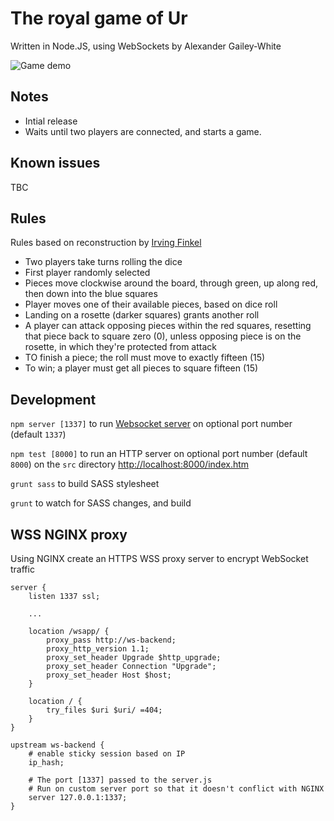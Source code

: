 # The royal game of Ur
Written in Node.JS, using WebSockets by Alexander Gailey-White

![Game demo](https://gailey-white.com/wp-content/uploads/2020/06/royal-game-of-ur.png)

## Notes

* Intial release
* Waits until two players are connected, and starts a game.

## Known issues

TBC

## Rules

Rules based on reconstruction by [Irving Finkel](https://en.wikipedia.org/wiki/Irving_Finkel)

* Two players take turns rolling the dice
* First player randomly selected
* Pieces move clockwise around the board, through green, up along red, then down into the blue squares
* Player moves one of their available pieces, based on dice roll
* Landing on a rosette (darker squares) grants another roll
* A player can attack opposing pieces within the red squares, resetting that piece back to square zero (0), unless opposing piece is on the rosette, in which they're protected from attack
* TO finish a piece; the roll must move to exactly fifteen (15)
* To win; a player must get all pieces to square fifteen (15)

## Development

`npm server [1337]` to run [Websocket server](../master/server.js) on optional port number (default `1337`)

`npm test [8000]` to run an HTTP server on optional port number (default `8000`) on the `src` directory <http://localhost:8000/index.htm>

`grunt sass` to build SASS stylesheet

`grunt` to watch for SASS changes, and build

## WSS NGINX proxy
Using NGINX create an HTTPS WSS proxy server to encrypt WebSocket traffic
```
server {
    listen 1337 ssl;
    
    ...
    
    location /wsapp/ {
        proxy_pass http://ws-backend;
        proxy_http_version 1.1;
        proxy_set_header Upgrade $http_upgrade;
        proxy_set_header Connection "Upgrade";
        proxy_set_header Host $host;
    }
    
    location / {
        try_files $uri $uri/ =404;
    }
}

upstream ws-backend {
    # enable sticky session based on IP
    ip_hash;

    # The port [1337] passed to the server.js
    # Run on custom server port so that it doesn't conflict with NGINX
    server 127.0.0.1:1337;
}
```